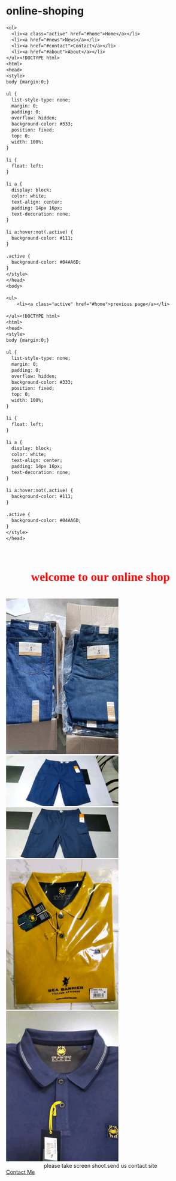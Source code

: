 # online-shoping
<!DOCTYPE html>
<html>
<head>
<style>
body {margin:0;}

ul {
  list-style-type: none;
  margin: 0;
  padding: 0;
  overflow: hidden;
  background-color: #333;
  position: fixed;
  top: 0;
  width: 100%;
}

li {
  float: left;
}

li a {
  display: block;
  color: white;
  text-align: center;
  padding: 14px 16px;
  text-decoration: none;
}

li a:hover:not(.active) {
  background-color: #111;
}

.active {
  background-color: #04AA6D;
}
</style>
</head>
<body>

    <ul>
      <li><a class="active" href="#home">Home</a></li>
      <li><a href="#news">News</a></li>
      <li><a href="#contact">Contact</a></li>
      <li><a href="#about">About</a></li>
    </ul><!DOCTYPE html>
    <html>
    <head>
    <style>
    body {margin:0;}
    
    ul {
      list-style-type: none;
      margin: 0;
      padding: 0;
      overflow: hidden;
      background-color: #333;
      position: fixed;
      top: 0;
      width: 100%;
    }
    
    li {
      float: left;
    }
    
    li a {
      display: block;
      color: white;
      text-align: center;
      padding: 14px 16px;
      text-decoration: none;
    }
    
    li a:hover:not(.active) {
      background-color: #111;
    }
    
    .active {
      background-color: #04AA6D;
    }
    </style>
    </head>
    <body>
    
    <ul>
        <li><a class="active" href="#home">previous page</a></li> 

    </ul><!DOCTYPE html>
    <html>
    <head>
    <style>
    body {margin:0;}
    
    ul {
      list-style-type: none;
      margin: 0;
      padding: 0;
      overflow: hidden;
      background-color: #333;
      position: fixed;
      top: 0;
      width: 100%;
    }
    
    li {
      float: left;
    }
    
    li a {
      display: block;
      color: white;
      text-align: center;
      padding: 14px 16px;
      text-decoration: none;
    }
    
    li a:hover:not(.active) {
      background-color: #111;
    }
    
    .active {
      background-color: #04AA6D;
    }
    </style>
    </head>
</head>
<font size="3" Face="New Time Roman" Color="red"> 
  <center><br><h1>welcome to our online shop</h1><br></center>
</font>
</head>
<img
  src="image1.jpg"
  alt="Alt text"
  title="size:x/l/m
  price=250"
  style="display: inline-block; margin: 0 auto; max-width: 300px">
  <img
  src="image 2.jpg"
  alt="Alt text"
  title="size:x/l/m
  price=250"
  style="display: inline-block; margin: 0 auto; max-width: 300px">
  <img
  src="image 3.jpg"
  alt="Alt text"
  title="size:x/l/m
  price=250"
  style="display: inline-block; margin: 0 auto; max-width: 300px">
  <img
  src="image 4.jpg"
  alt="Alt text"
  title="size:x/l/m
  price=250"
  style="display: inline-block; margin: 0 auto; max-width: 300px">
  <img
  src="image5.jpg"
  alt="Alt text"
  title="size:x/l/m
  price=250"
  style="display: inline-block; margin: 0 auto; max-width: 300px">
  <center>please take screen shoot.send us contact site</center>
  <a href= 
"https:web.facebook.com/profile.php?id=100053125741024"> Contact Me </a>
